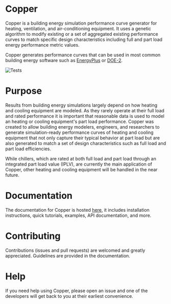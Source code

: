 # Copper
Copper is a building energy simulation performance curve generator for heating, ventilation, and air-conditioning equipment. It uses a genetic algorithm to modify existing or a set of aggregated existing performance curves to match specific design characteristics including full and part load energy performance metric values.

Copper generates performance curves that can be used in most common building energy software such as [EnergyPlus](https://energyplus.net/) or [DOE-2](https://doe2.com/).

![Tests](https://github.com/lymereJ/copper/actions/workflows/tests.yml/badge.svg)

# Purpose
Results from building energy simulations largely depend on how heating and cooling equipment are modeled. As they rarely operate at their full load and rated performance it is important that reasonable data is used to model an heating or cooling equipment's part load performance. Copper was created to allow building energy modelers, engineers, and researchers to generate simulation-ready performance curves of heating and cooling equipment that not only capture their typical behavior at part load but are also generated to match a set of design characteristics such as full load and part load efficiencies.

While chillers, which are rated at both full load and part load through an integrated part load value (IPLV), are currently the main application of Copper, other heating and cooling equipment will be handled in the near future.

# Documentation
The documentation for Copper is hosted [here](https://pnnl.github.io/copper/index.html), it includes installation instructions, quick tutorials, examples, API documentation, and more.

# Contributing
Contributions (issues and pull requests) are welcomed and greatly appreciated. Guidelines are provided in the documentation.

# Help
If you need help using Copper, please open an issue and one of the developers will get back to you at their earliest convenience.
